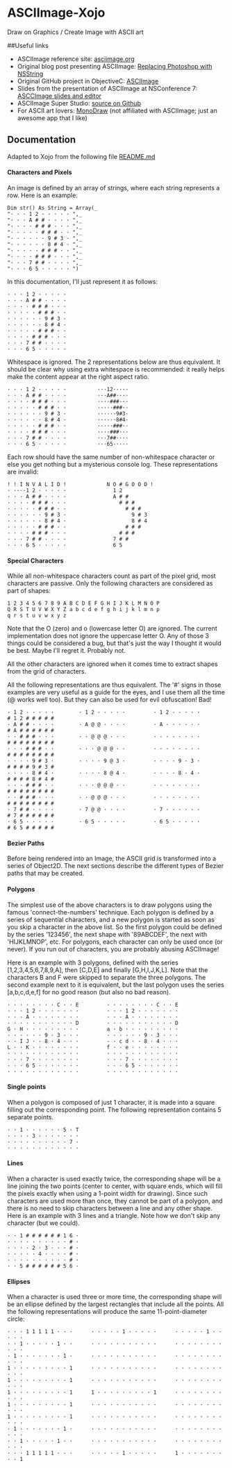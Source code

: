 # ASCIImage-Xojo
Draw on Graphics / Create Image with ASCII art

##Useful links

* ASCIImage reference site: [asciimage.org](http://asciimage.org)
* Original blog post presenting ASCIImage: [Replacing Photoshop with NSString](http://cocoamine.net/blog/2015/03/20/replacing-photoshop-with-nsstring/)
* Original GitHub project in ObjectiveC: [ASCIImage](http://github.com/cparnot/ASCIImage)
* Slides from the presentation of ASCIImage at NSConference 7: [ASCCImage slides and editor](http://cocoamine.net/blog/2015/03/21/asciimage-slides-and-editor/)
* ASCIImage Super Studio: [source on Github](https://github.com/mz2/ASCIImage-Super-Studio)
* For ASCII art lovers: [MonoDraw](http://monodraw.helftone.com) (not affiliated with ASCIImage; just an awesome app that I like)

## Documentation

Adapted to Xojo from the following file [README.md](https://github.com/cparnot/ASCIImage/blob/master/README.md)

#### Characters and Pixels

An image is defined by an array of strings, where each string represents a row. Here is an example:

    Dim str() As String = Array(_
    "· · · 1 2 · · · · · ",_
    "· · · A # # · · · · ",_
    "· · · · # # # · · · ",_
    "· · · · · # # # · · ",_
    "· · · · · · 9 # 3 · ",_
    "· · · · · · 8 # 4 · ",_
    "· · · · · # # # · · ",_
    "· · · · # # # · · · ",_
    "· · · 7 # # · · · · ",_
    "· · · 6 5 · · · · · ")

In this documentation, I'll just represent it as follows:

    · · · 1 2 · · · · · 
    · · · A # # · · · · 
    · · · · # # # · · · 
    · · · · · # # # · · 
    · · · · · · 9 # 3 · 
    · · · · · · 8 # 4 · 
    · · · · · # # # · · 
    · · · · # # # · · · 
    · · · 7 # # · · · · 
    · · · 6 5 · · · · · 
  


Whitespace is ignored. The 2 representations below are thus equivalent. It should be clear why using extra whitespace is recommended: it really helps make the content appear at the right aspect ratio.

    · · · 1 2 · · · · ·          ···12·····
    · · · A # # · · · ·          ···A##····
    · · · · # # # · · ·          ····###···
    · · · · · # # # · ·          ·····###··
    · · · · · · 9 # 3 ·          ······9#3·
    · · · · · · 8 # 4 ·          ······8#4·
    · · · · · # # # · ·          ·····###··
    · · · · # # # · · ·          ····###···
    · · · 7 # # · · · ·          ···7##····
    · · · 6 5 · · · · ·          ···65·····

Each row should have the same number of non-whitespace character or else you get nothing but a mysterious console log.  These representations are invalid:

    ! ! I N V A L I D !             N O # G O O D ! 
    · ····1 2 · · · · ·               1 2           
    · · · A # # · · · ·               A # #         
    · · · · # # # · · ·                 # # #       
    · · · · · # # # · ·                   # # #     
    · · · · · · 9 # 3 ·                     9 # 3   
    · · · · · · 8 # 4 ·                     8 # 4   
    · · · · · # # # · ·                   # # #     
    · · · · # # # · · ·                 # # #       
    · · · 7 # # · · · ·               7 # #         
    · · · 6 5 · · · · ·               6 5           


#### Special Characters

While all non-whitespace characters count as part of the pixel grid, most characters are passive. Only the following characters are considered as part of shapes:

    1 2 3 4 5 6 7 8 9 A B C D E F G H I J K L M N O P
    Q R S T U V W X Y Z a b c d e f g h i j k l m n p
    q r s t u v w x y z

Note that the O (zero) and o (lowercase letter O) are ignored. The current implementation does not ignore the uppercase letter O. Any of those 3 things could be considered a bug, but that's just the way I thought it would be best. Maybe I'll regret it. Probably not.

All the other characters are ignored when it comes time to extract shapes from the grid of characters.

All the following representations are thus equivalent. The '#' signs in those examples are very useful as a guide for the eyes, and I use them all the time (@ works well too). But they can also be used for evil obfuscation! Bad!


    · 1 2 · · · · ·        · 1 2 · · · · ·         · 1 2 · · · · ·        # 1 2 # # # # # 
    · A # # · · · ·        · A @ @ · · · ·         · A · · · · · ·        # A # # # # # # 
    · · # # # · · ·        · · @ @ @ · · ·         · · · · · · · ·        # # # # # # # # 
    · · · # # # · ·        · · · @ @ @ · ·         · · · · · · · ·        # # # # # # # # 
    · · · · 9 # 3 ·        · · · · 9 @ 3 ·         · · · · 9 · 3 ·        # # # # 9 # 3 # 
    · · · · 8 # 4 ·        · · · · 8 @ 4 ·         · · · · 8 · 4 ·        # # # # 8 # 4 # 
    · · · # # # · ·        · · · @ @ @ · ·         · · · · · · · ·        # # # # # # # # 
    · · # # # · · ·        · · @ @ @ · · ·         · · · · · · · ·        # # # # # # # # 
    · 7 # # · · · ·        · 7 @ @ · · · ·         · 7 · · · · · ·        # 7 # # # # # # 
    · 6 5 · · · · ·        · 6 5 · · · · ·         · 6 5 · · · · ·        # 6 5 # # # # # 


#### Bezier Paths

Before being rendered into an Image, the ASCII grid is transformed into a series of Object2D. The next sections describe the different types of Bezier paths that may be created.

#### Polygons

The simplest use of the above characters is to draw polygons using the famous 'connect-the-numbers' technique. Each polygon is defined by a series of sequential characters, and a new polygon is started as soon as you skip a character in the above list. So the first polygon could be defined by the series '123456', the next shape with '89ABCDEF', the next with 'HIJKLMNOP', etc. For polygons, each character can only be used once (or never). If you run out of characters, you are probably abusing ASCIImage!

Here is an example with 3 polygons, defined with the series [1,2,3,4,5,6,7,8,9,A], then [C,D,E] and finally [G,H,I,J,K,L]. Note that the characters B and F were skipped to separate the three polygons. The second example next to it is equivalent, but the last polygon uses the series [a,b,c,d,e,f] for no good reason (but also no bad reason).

    · · · · · · · · C · · E         · · · · · · · · C · · E 
    · · · 1 2 · · · · · · ·         · · · 1 2 · · · · · · · 
    · · · A · · · · · · · ·         · · · A · · · · · · · · 
    · · · · · · · · · · · D         · · · · · · · · · · · D 
    G · H · · · · · · · · ·         a · b · · · · · · · · · 
    · · · · · · 9 · 3 · · ·         · · · · · · 9 · 3 · · · 
    · · I J · · 8 · 4 · · ·         · · c d · · 8 · 4 · · · 
    L · · K · · · · · · · ·         f · · e · · · · · · · · 
    · · · · · · · · · · · ·         · · · · · · · · · · · · 
    · · · 7 · · · · · · · ·         · · · 7 · · · · · · · · 
    · · · 6 5 · · · · · · ·         · · · 6 5 · · · · · · · 
    · · · · · · · · · · · ·         · · · · · · · · · · · · 

#### Single points

When a polygon is composed of just 1 character, it is made into a square filling out the corresponding point. The following representation contains 5 separate points.

    · · 1 · · · · · · 5 · T 
    · · · · 3 · · · · · · · 
    · · · · · · · · · · 7 · 
    · · · · · · · · · · · · 

#### Lines

When a character is used exactly twice, the corresponding shape will be a line joining the two points (center to center, with square ends, which will fill the pixels exactly when using a 1-point width for drawing). Since such characters are used more than once, they cannot be part of a polygon, and there is no need to skip characters between a line and any other shape. Here is an example with 3 lines and a triangle. Note how we don't skip any character (but we could).

    · · 1 # # # # # # 1 6 · 
    · · · · · · · · · · # · 
    · · · · 2 · 3 · · · # · 
    · · · · · 4 · · · · # · 
    · · · · · · · · · · # · 
    · · 5 # # # # # # 5 6 · 


#### Ellipses

When a character is used three or more time, the corresponding shape will be an ellipse defined by the largest rectangles that include all the points. All the following representations will produce the same 11-point-diameter circle:

    · · · 1 1 1 1 1 · · ·      · · · · · 1 · · · · ·      · · · · · 1 · · · · ·    
    · · 1 · · · · · 1 · ·      · · · · · · · · · · ·      · · · · · · · · · · ·    
    · 1 · · · · · · · 1 ·      · · · · · · · · · · ·      · · · · · · · · · · ·    
    1 · · · · · · · · · 1      · · · · · · · · · · ·      · · · · · · · · · · ·    
    1 · · · · · · · · · 1      · · · · · · · · · · ·      · · · · · · · · · · ·    
    1 · · · · · · · · · 1      1 · · · · · · · · · 1      · · · · · · · · · · ·    
    1 · · · · · · · · · 1      · · · · · · · · · · ·      · · · · · · · · · · ·    
    1 · · · · · · · · · 1      · · · · · · · · · · ·      · · · · · · · · · · ·    
    · 1 · · · · · · · 1 ·      · · · · · · · · · · ·      · · · · · · · · · · ·    
    · · 1 · · · · · 1 · ·      · · · · · · · · · · ·      · · · · · · · · · · ·    
    · · · 1 1 1 1 1 · · ·      · · · · · 1 · · · · ·      1 · · · · · · · · · 1    



